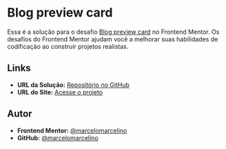 # Blog preview card

Essa é a solução para o desafio [Blog preview card](https://www.frontendmentor.io/challenges/blog-preview-card-ckPaj01IcS/hub) no Frontend Mentor. Os desafios do Frontend Mentor ajudam você a melhorar suas habilidades de codificação ao construir projetos realistas.

## Links

- **URL da Solução:** [Repositório no GitHub](https://github.com/marcelomarcelino/QR-code-component)
- **URL do Site:** [Acesse o projeto]()

## Autor

- **Frontend Mentor:** [@marcelomarcelino](https://www.frontendmentor.io/profile/marcelomarcelino)
- **GitHub:** [@marcelomarcelino](https://github.com/marcelomarcelino)
